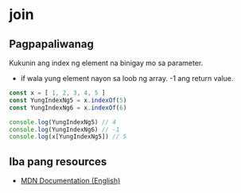 # join

## Pagpapaliwanag
Kukunin ang index ng element na binigay mo sa parameter. 
- if wala yung element nayon sa loob ng array. -1 ang return value. 

```javascript
const x = [ 1, 2, 3, 4, 5 ]
const YungIndexNg5 = x.indexOf(5)
const YungIndexNg6 = x.indexOf(6)

console.log(YungIndexNg5) // 4
console.log(YungIndexNg6) // -1
console.log(x[YungIndexNg5]) // 5
```

## Iba pang resources

- [MDN Documentation (English)](https://developer.mozilla.org/en-US/docs/Web/JavaScript/Reference/Global_Objects/Array/reverse)
